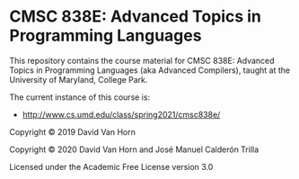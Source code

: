 # CMSC 838E: Advanced Topics in Programming Languages

This repository contains the course material for CMSC 838E: Advanced 
Topics in Programming Languages (aka Advanced Compilers), taught at the
University of Maryland, College Park.

The current instance of this course is:

* http://www.cs.umd.edu/class/spring2021/cmsc838e/

Copyright © 2019 David Van Horn

Copyright © 2020 David Van Horn and José Manuel Calderón Trilla

Licensed under the Academic Free License version 3.0

